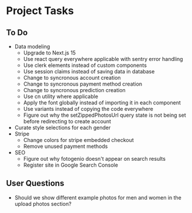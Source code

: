 # Project Tasks

## To Do

- Data modeling
  - Upgrade to Next.js 15
  - Use react query everywhere applicable with sentry error handling
  - Use clerk elements instead of custom components
  - Use session claims instead of saving data in database
  - Change to syncronous account creation
  - Change to syncronous payment method creation
  - Change to syncronous prediction creation
  - Use cn utility where applicable
  - Apply the font globally instead of importing it in each component
  - Use variants instead of copying the code everywhere
  - Figure out why the setZippedPhotosUrl query state is not being set before redirecting to create account
- Curate style selections for each gender
- Stripe
  - Change colors for stripe embedded checkout
  - Remove unused payment methods
- SEO
  - Figure out why fotogenio doesn't appear on search results
  - Register site in Google Search Console

## User Questions

- Should we show different example photos for men and women in the upload photos section?
